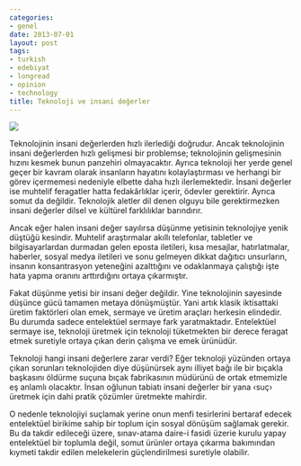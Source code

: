 ```yaml
---
categories:
- genel
date: 2013-07-01
layout: post
tags:
- turkish
- edebiyat
- longread
- opinion
- technology
title: Teknoloji ve insani değerler
---
```


[![](/images/4125851671_man_vs_machine_500px_xlarge.jpeg)](http://images.sodahead.com/polls/002275357/4125851671_man_vs_machine_500px_xlarge.jpeg)

  

Teknolojinin insani değerlerden hızlı ilerlediği doğrudur. Ancak teknolojinin insani değerlerden hızlı gelişmesi bir problemse; teknolojinin gelişmesinin hızını kesmek bunun panzehiri olmayacaktır. Ayrıca teknoloji her yerde genel geçer bir kavram olarak insanların hayatını kolaylaştırması ve herhangi bir görev içermemesi nedeniyle elbette daha hızlı ilerlemektedir. İnsani değerler ise muhtelif feragatler hatta fedakârlıklar içerir, ödevler gerektirir. Ayrıca somut da değildir. Teknolojik aletler dil denen olguyu bile gerektirmezken insani değerler dilsel ve kültürel farklılıklar barındırır.

  

  

Ancak eğer halen insani değer sayılırsa düşünme yetisinin teknolojiye yenik düştüğü kesindir. Muhtelif araştırmalar akıllı telefonlar, tabletler ve bilgisayarlardan durmadan gelen eposta iletileri, kısa mesajlar, hatırlatmalar, haberler, sosyal medya iletileri ve sonu gelmeyen dikkat dağıtıcı unsurların, insanın konsantrasyon yeteneğini azalttığını ve odaklanmaya çalıştığı işte hata yapma oranını arttırdığını ortaya çıkarmıştır.

  

  

Fakat düşünme yetisi bir insani değer değildir. Yine teknolojinin sayesinde düşünce gücü tamamen metaya dönüşmüştür. Yani artık klasik iktisattaki üretim faktörleri olan emek, sermaye ve üretim araçları herkesin elindedir. Bu durumda sadece entelektüel sermaye fark yaratmaktadır. Entelektüel sermaye ise, teknoloji üretmek için teknoloji tüketmekten bir derece feragat etmek suretiyle ortaya çıkan derin çalışma ve emek ürünüdür.

  

  

Teknoloji hangi insani değerlere zarar verdi? Eğer teknoloji yüzünden ortaya çıkan sorunları teknolojiden diye düşünürsek aynı illiyet bağı ile bir bıçakla başkasını öldürme suçuna bıçak fabrikasının müdürünü de ortak etmemizle eş anlamlı olacaktır. İnsan oğlunun tabiatı insani değerler bir yana ‹suç› üretmek için dahi pratik çözümler üretmekte mahirdir.

  

  

O nedenle teknolojiyi suçlamak yerine onun menfi tesirlerini bertaraf edecek entelektüel birikime sahip bir toplum için sosyal dönüşüm sağlamak gerekir. Bu da takdir edileceği üzere, sınav-atama daire-i fasidi üzerie kurulu yapay entelektüel bir toplumla değil, somut ürünler ortaya çıkarma bakımından kıymeti takdir edilen melekelerin güçlendirilmesi suretiyle olabilir.
